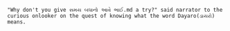     "Why don't you give સમય બધાનો આવે ભાઈ.md a try?" said narrator to the curious onlooker on the quest of knowing what the word Dayaro(ડાયરો) means.